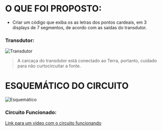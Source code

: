 # O QUE FOI PROPOSTO:
- Criar um código que exiba os as letras dos pontos cardeais, em 3 displays de 7 segmentos, de acordo com as saídas do transdutor.

### Transdutor:
![Transdutor](https://i.imgur.com/MxGbQ1l.png)
> A carcaça do transdutor está conectado ao Terra, portanto, cuidado para não curtocircuitar a fonte.
# ESQUEMÁTICO DO CIRCUITO
![Esquemático](https://i.imgur.com/UaYZl3P.png)

### Circuito Funcionado:
[Link para um vídeo com o circuito funcionando](https://youtu.be/4P4yPC849So)

